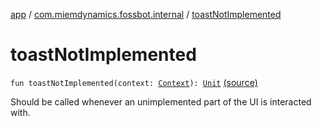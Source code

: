 [app](../index.md) / [com.miemdynamics.fossbot.internal](index.md) / [toastNotImplemented](./toast-not-implemented.md)

# toastNotImplemented

`fun toastNotImplemented(context: `[`Context`](https://developer.android.com/reference/android/content/Context.html)`): `[`Unit`](https://kotlinlang.org/api/latest/jvm/stdlib/kotlin/-unit/index.html) [(source)](https://github.com/binyot/fossbot/tree/master/app/src/main/java/com/miemdynamics/fossbot/internal/util.kt#L40)

Should be called whenever an unimplemented part of the UI is interacted with.

